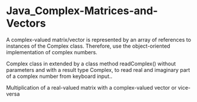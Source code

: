# Java_Complex-Matrices-and-Vectors



A complex-valued matrix/vector is represented by an array of references to instances of the Complex class. Therefore, use the object-oriented implementation of complex numbers.


Complex class in extended by a class method readComplex() without parameters and with a result type Complex, to read real and imaginary part of a complex number from keyboard input..


Multiplication of a real-valued matrix with a complex-valued vector or vice-versa
